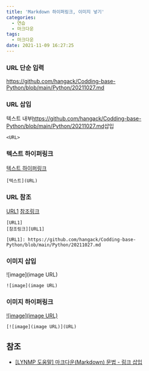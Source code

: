 ```yaml
---
title: 'Markdown 하이퍼링크, 이미지 넣기'
categories:
  - 연습
  - 마크다운
tags:
  - 마크다운
date: 2021-11-09 16:27:25
---
```


### URL 단순 입력
https://github.com/hangack/Codding-base-Python/blob/main/Python/20211027.md

### URL 삽입
텍스트 내부<https://github.com/hangack/Codding-base-Python/blob/main/Python/20211027.md>삽입
```
<URL>
```
### 텍스트 하이퍼링크
[텍스트 하이퍼링크](https://github.com/hangack/Codding-base-Python/blob/main/Python/20211027.md)
```
[텍스트](URL)
```

### URL 참조
[URL1]
[참조링크][URL1]

[URL1]: https://github.com/hangack/Codding-base-Python/blob/main/Python/20211027.md

```
[URL1]
[참조링크][URL1]

[URL1]: https://github.com/hangack/Codding-base-Python/blob/main/Python/20211027.md
```


### 이미지 삽입
![image](image URL)
```
![image](image URL)
```


### 이미지 하이퍼링크
[![image](image URL)](URL)
```
[![image](image URL)](URL)
```


## 참조
 - [[LYNMP 도움말] 마크다운(Markdown) 문법 - 링크 삽입](https://lynmp.com/ko/article/title/markdown-link-ua811c9dc59o)